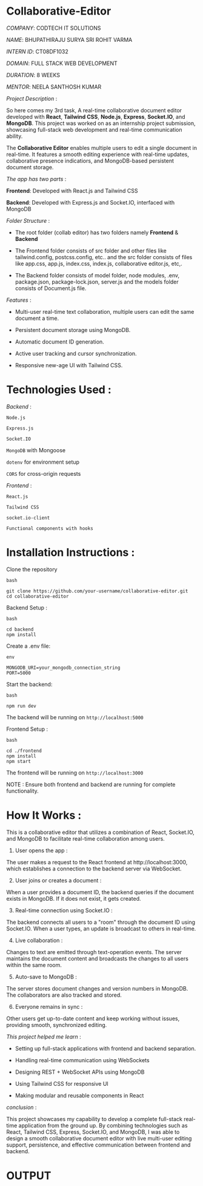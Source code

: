 # Collaborative-Editor

*COMPANY*: CODTECH IT SOLUTIONS

*NAME*: BHUPATHIRAJU SURYA SRI ROHIT VARMA

*INTERN ID*: CT08DF1032

*DOMAIN*: FULL STACK WEB DEVELOPMENT

*DURATION*: 8 WEEKS

*MENTOR*: NEELA SANTHOSH KUMAR

*Project Description* :

So here comes my 3rd task, A real-time collaborative document editor developed with **React**, **Tailwind CSS**, **Node.js**, **Express**, **Socket.IO**, and **MongoDB**. This project was worked on as an internship project submission, showcasing full-stack web development and real-time communication ability.

The **Collaborative Editor** enables multiple users to edit a single document in real-time. It features a smooth editing experience with real-time updates, collaborative presence indicatiors, and MongoDB-based persistent document storage.

*The app has two parts* :

 **Frontend**: Developed with React.js and Tailwind CSS

 **Backend**: Developed with Express.js and Socket.IO, interfaced with MongoDB

*Folder Structure* :

-  The root folder (collab editor) has two folders namely **Frontend** & **Backend**

-  The Frontend folder consists of src folder and other files like tailwind.config, postcss.config, etc.. and the src folder consists of files like app.css, app.js, index.css, index.js, collaborative editor.js, etc,.

-  The Backend folder consists of model folder, node modules, .env, package.json, package-lock.json, server.js and the models folder consists of Document.js file.

*Features* :

-  Multi-user real-time text collaboration, multiple users can edit the same document a time.

-  Persistent document storage using MongoDB.

- Automatic document ID generation.
  
- Active user tracking and cursor synchronization.

-  Responsive new-age UI with Tailwind CSS.

# Technologies Used :

 *Backend* :
 
`Node.js`

`Express.js`

`Socket.IO`

`MongoDB` with Mongoose

`dotenv` for environment setup

`CORS` for cross-origin requests

*Frontend* :

`React.js`
  
`Tailwind CSS`

`socket.io-client`

`Functional components with hooks`

# Installation Instructions :

 Clone the repository

    bash
    
    git clone https://github.com/your-username/collaborative-editor.git
    cd collaborative-editor
    
Backend Setup :

    bash
    
    cd backend
    npm install

Create a .env file:

    env
    
    MONGODB_URI=your_mongodb_connection_string
    PORT=5000
    
Start the backend:

    bash

    npm run dev
    
The backend will be running on `http://localhost:5000`

Frontend Setup :

    bash

    cd ./frontend
    npm install
    npm start
    
The frontend will be running on `http://localhost:3000`

NOTE : Ensure both frontend and backend are running for complete functionality.

# How It Works :

This is a collaborative editor that utilizes a combination of React, Socket.IO, and MongoDB to facilitate real-time collaboration among users.

1. User opens the app : 

The user makes a request to the React frontend at http://localhost:3000, which establishes a connection to the backend server via WebSocket.

2. User joins or creates a document :

When a user provides a document ID, the backend queries if the document exists in MongoDB. If it does not exist, it gets created.

3. Real-time connection using Socket.IO :

The backend connects all users to a "room" through the document ID using Socket.IO. When a user types, an update is broadcast to others in real-time.

4. Live collaboration :

Changes to text are emitted through text-operation events. The server maintains the document content and broadcasts the changes to all users within the same room.

5. Auto-save to MongoDB :

The server stores document changes and version numbers in MongoDB. The collaborators are also tracked and stored.

6. Everyone remains in sync :

Other users get up-to-date content and keep working without issues, providing smooth, synchronized editing.

*This project helped me learn* :

- Setting up full-stack applications with frontend and backend separation.

- Handling real-time communication using WebSockets

- Designing REST + WebSocket APIs using MongoDB

- Using Tailwind CSS for responsive UI

- Making modular and reusable components in React

*conclusion* :

This project showcases my capability to develop a complete full-stack real-time application from the ground up. By combining technologies such as React, Tailwind CSS, Express, Socket.IO, and MongoDB, I was able to design a smooth collaborative document editor with live multi-user editing support, persistence, and effective communication between frontend and backend.

# OUTPUT

